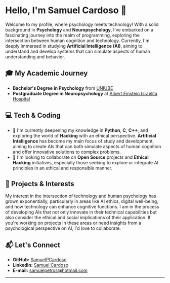 # Hello, I'm Samuel Cardoso 👋

Welcome to my profile, where psychology meets technology! With a solid background in **Psychology** and **Neuropsychology**, I've embarked on a fascinating journey into the realm of programming, exploring the intersection between human cognition and technology. Currently, I'm deeply immersed in studying **Artificial Intelligence (AI)**, aiming to understand and develop systems that can simulate aspects of human understanding and behavior.

## 🎓 My Academic Journey

- **Bachelor's Degree in Psychology** from [UNIUBE](https://uniube.br/)
- **Postgraduate Degree in Neuropsychology** at [Albert Einstein Israelita Hospital](https://www.einstein.br/Pages/Home.aspx)

## 💻 Tech & Coding

- 🌱 I'm currently deepening my knowledge in **Python**, **C**, **C++**, and exploring the world of **Hacking** with an ethical perspective. **Artificial Intelligence** has become my main focus of study and development, aiming to create AIs that can both simulate aspects of human cognition and offer innovative solutions to complex problems.
- 👯 I'm looking to collaborate on **Open Source** projects and **Ethical Hacking** initiatives, especially those seeking to explore or integrate AI principles in an ethical and responsible manner.

## 🌟 Projects & Interests

My interest in the intersection of technology and human psychology has grown exponentially, particularly in areas like AI ethics, digital well-being, and how technology can enhance cognitive functions. I am in the process of developing AIs that not only innovate in their technical capabilities but also consider the ethical and social implications of their application. If you're working on projects in these areas or need insights from a psychological perspective on AI, I'd love to collaborate.

## 📬 Let's Connect

- **GitHub:** [SamuelPCardoso](https://github.com/SamuelPCardoso)
- **LinkedIn:** [Samuel Cardoso](https://www.linkedin.com/in/samuel-cardoso-5a6a231b0/)
- **E-mail:** [samuelpetros@hotmail.com](mailto:samuelpetros@hotmail.com)

---
